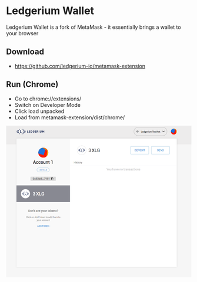 Ledgerium Wallet
================

Ledgerium Wallet is a fork of MetaMask - it essentially brings a wallet
to your browser

Download
--------

-   <https://github.com/ledgerium-io/metamask-extension>

Run (Chrome)
------------

-   Go to chrome://extensions/
-   Switch on Developer Mode
-   Click load unpacked
-   Load from metamask-extension/dist/chrome/

![image](../../images/wallet.png)

